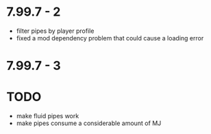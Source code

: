 # 7.99.7 - 2
- filter pipes by player profile
- fixed a mod dependency problem that could cause a loading error

# 7.99.7 - 3


# TODO
- make fluid pipes work
- make pipes consume a considerable amount of MJ

